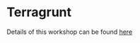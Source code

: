 # Terragrunt

Details of this workshop can be found [here](https://github.com/paddymorgan84/terragrunt-tutorial)
